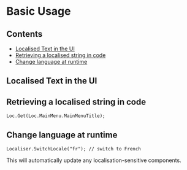 # Basic Usage

## Contents
* [Localised Text in the UI](#localised-text-in-the-ui)
* [Retrieving a localised string in code](#retrieving-a-localised-string-in-code)
* [Change language at runtime](#change-language-at-runtime)


## Localised Text in the UI


## Retrieving a localised string in code
`Loc.Get(Loc.MainMenu.MainMenuTitle);`

## Change language at runtime

`Localiser.SwitchLocale("fr"); // switch to French`

This will automatically update any localisation-sensitive components.

